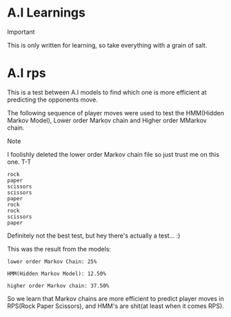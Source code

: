 # A.I Learnings
> [!IMPORTANT]
> This is only written for learning, so take everything with a grain of salt.

# A.I rps
This is a test between A.I models to find which one is more efficient at predicting the opponents move.

The following sequence of player moves were used to test the HMM(Hidden Markov Model), Lower order Markov chain and Higher order MMarkov chain.

> [!NOTE]
> I foolishly deleted the lower order Markov chain file so just trust me on this one. T-T

```
rock
paper
scissors
scissors
paper
rock
rock
scissors
paper
```

Definitely not the best test, but hey there's actually a test... :)

This was the result from the models: 
```
lower order Markov Chain: 25%

HMM(Hidden Markov Model): 12.50%

higher order Markov chain: 37.50%
```

So we learn that Markov chains are more efficient to predict player moves in RPS(Rock Paper Scissors), and HMM's are shit(at least when it comes RPS).
